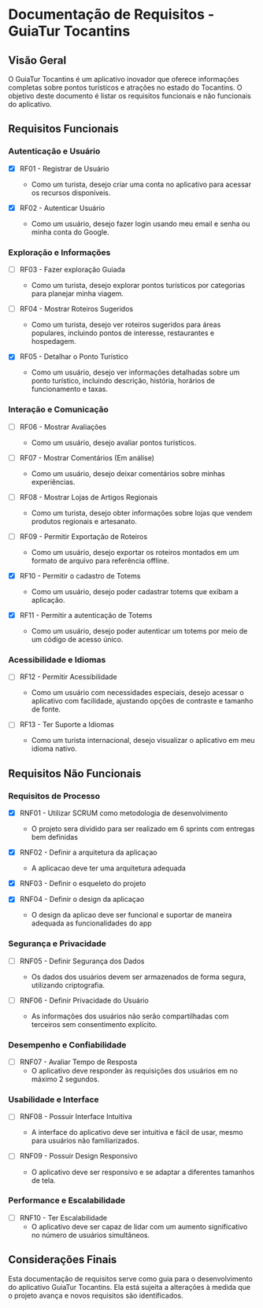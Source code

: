 # Documentação de Requisitos - GuiaTur Tocantins

## Visão Geral

O GuiaTur Tocantins é um aplicativo inovador que oferece informações completas sobre pontos turísticos e atrações no estado do Tocantins. O objetivo deste documento é listar os requisitos funcionais e não funcionais do aplicativo.

## Requisitos Funcionais

### Autenticação e Usuário

- [x] RF01 - Registrar de Usuário
    - Como um turista, desejo criar uma conta no aplicativo para acessar os recursos disponíveis.

- [x] RF02 - Autenticar Usuário
    - Como um usuário, desejo fazer login usando meu email e senha ou minha conta do Google.

### Exploração e Informações

- [ ] RF03 - Fazer exploração Guiada
    - Como um turista, desejo explorar pontos turísticos por categorias para planejar minha viagem.

- [ ] RF04 - Mostrar Roteiros Sugeridos
    - Como um turista, desejo ver roteiros sugeridos para áreas populares, incluindo pontos de interesse, restaurantes e hospedagem.

- [x] RF05 - Detalhar o Ponto Turístico
    - Como um usuário, desejo ver informações detalhadas sobre um ponto turístico, incluindo descrição, história, horários de funcionamento e taxas.

### Interação e Comunicação

- [ ] RF06 - Mostrar Avaliações
    - Como um usuário, desejo avaliar pontos turísticos.

- [ ] RF07 - Mostrar Comentários (Em análise)
    - Como um usuário, desejo deixar comentários sobre minhas experiências.

- [ ] RF08 - Mostrar Lojas de Artigos Regionais
    - Como um turista, desejo obter informações sobre lojas que vendem produtos regionais e artesanato.

- [ ] RF09 - Permitir Exportação de Roteiros
    - Como um usuário, desejo exportar os roteiros montados em um formato de arquivo para referência offline.

- [x] RF10 - Permitir o cadastro de Totems
    - Como um usuário, desejo poder cadastrar totems que exibam a aplicação.
 
- [x] RF11 - Permitir a autenticação de Totems
    - Como um usuário, desejo poder autenticar um totems por meio de um código de acesso único.

### Acessibilidade e Idiomas

- [ ] RF12 - Permitir Acessibilidade
    - Como um usuário com necessidades especiais, desejo acessar o aplicativo com facilidade, ajustando opções de contraste e tamanho de fonte.

- [ ] RF13 - Ter Suporte a Idiomas
    - Como um turista internacional, desejo visualizar o aplicativo em meu idioma nativo.

## Requisitos Não Funcionais

### Requisitos de Processo

- [x] RNF01 - Utilizar SCRUM como metodologia de desenvolvimento
   - O projeto sera dividido para ser realizado em 6 sprints com entregas bem definidas

- [x] RNF02 - Definir a arquitetura da aplicaçao
   - A aplicacao deve ter uma arquitetura adequada

- [x] RNF03 - Definir o esqueleto do projeto

- [x] RNF04 - Definir o design da aplicaçao
   - O design da aplicao deve ser funcional e suportar de maneira adequada as funcionalidades do app

### Segurança e Privacidade

- [ ] RNF05 - Definir Segurança dos Dados
    - Os dados dos usuários devem ser armazenados de forma segura, utilizando criptografia.

- [ ] RNF06 - Definir Privacidade do Usuário
    - As informações dos usuários não serão compartilhadas com terceiros sem consentimento explícito.

### Desempenho e Confiabilidade

- [ ] RNF07 - Avaliar Tempo de Resposta
    - O aplicativo deve responder às requisições dos usuários em no máximo 2 segundos.

### Usabilidade e Interface

- [ ] RNF08 - Possuir Interface Intuitiva
    - A interface do aplicativo deve ser intuitiva e fácil de usar, mesmo para usuários não familiarizados.

- [ ] RNF09 - Possuir Design Responsivo
    - O aplicativo deve ser responsivo e se adaptar a diferentes tamanhos de tela.

### Performance e Escalabilidade

- [ ] RNF10 - Ter Escalabilidade
    - O aplicativo deve ser capaz de lidar com um aumento significativo no número de usuários simultâneos.


## Considerações Finais

Esta documentação de requisitos serve como guia para o desenvolvimento do aplicativo GuiaTur Tocantins. Ela está sujeita a alterações à medida que o projeto avança e novos requisitos são identificados.
